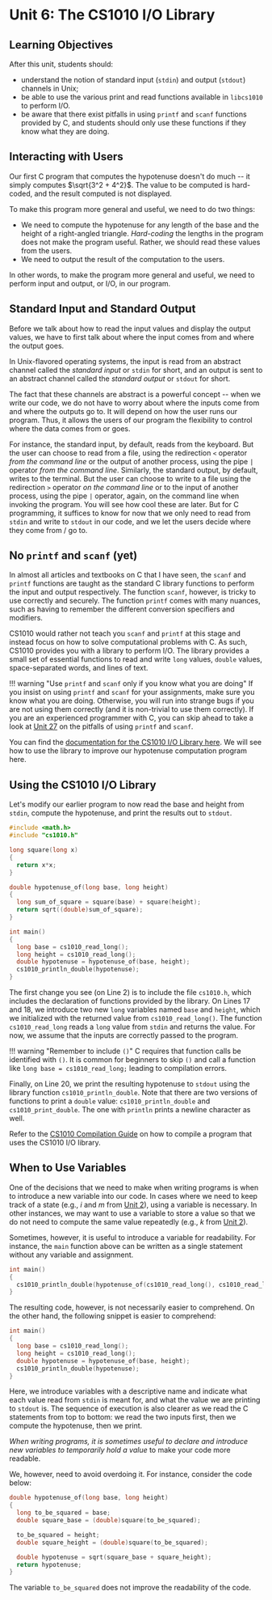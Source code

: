 # Unit 6: The CS1010 I/O Library

## Learning Objectives
After this unit, students should:

- understand the notion of standard input (`stdin`) and output (`stdout`) channels in Unix;
- be able to use the various print and read functions available in `libcs1010` to perform I/O.
- be aware that there exist pitfalls in using `printf` and `scanf` functions provided by C, and students should only use these functions if they know what they are doing.

## Interacting with Users

Our first C program that computes the hypotenuse doesn't do much -- it simply computes $\sqrt{3^2 + 4^2}$.  The value to be computed is hard-coded, and the result computed is not displayed.

To make this program more general and useful, we need to do two things:

- We need to compute the hypotenuse for any length of the base and the height of a right-angled triangle.  _Hard-coding_ the lengths in the program does not make the program useful.   Rather, we should read these values from the users.  
- We need to output the result of the computation to the users.  

In other words, to make the program more general and useful, we need to perform input and output, or I/O, in our program.

## Standard Input and Standard Output

Before we talk about how to read the input values and display the output values, we have to first talk about where the input comes from and where the output goes.

In Unix-flavored operating systems, the input is read from an abstract channel called the _standard input_ or `stdin` for short, and an output is sent to an abstract channel called the _standard output_ or `stdout` for short.

The fact that these channels are abstract is a powerful concept -- when we write our code, we do not have to worry about where the inputs come from and where the outputs go to.  It will depend on how the user runs our program.  Thus, it allows the users of our program the flexibility to control where the data comes from or goes.

For instance, the standard input, by default, reads from the keyboard.  But the user can choose to read from a file, using the redirection `<` operator _from the command line_ or the output of another process, using the pipe `|` operator _from the command line_.  Similarly, the standard output, by default, writes to the terminal.  But the user can choose to write to a file using the redirection `>` operator _on the command line_ or to the input of another process, using the pipe `|` operator, again, on the command line when invoking the program.  You will see how cool these are later.  But for C programming, it suffices to know for now that we only need to read from `stdin` and write to `stdout` in our code, and we let the users decide where they come from / go to.

## No `printf` and `scanf` (yet)

In almost all articles and textbooks on C that I have seen, the `scanf` and `printf` functions are taught as the standard C library functions to perform the input and output respectively.  The function `scanf`, however, is tricky to use correctly and securely.  The function `printf` comes with many nuances, such as having to remember the different conversion specifiers and modifiers.

CS1010 would rather not teach you `scanf` and `printf` at this stage and instead focus on how to solve computational problems with C.  As such, CS1010 provides you with a library to perform I/O.  The library provides a small set of essential functions to read and write `long` values, `double` values, space-separated words, and lines of text.

!!! warning "Use `printf` and `scanf` only if you know what you are doing"
	If you insist on using `printf` and `scanf` for your assignments, make sure you know what you are doing.  Otherwise, you will run into strange bugs if you are not using them correctly (and it is non-trivial to use them correctly).  If you are an experienced programmer with C, you can skip ahead to take a look at [Unit 27](27-stdio.md) on the pitfalls of using `printf` and `scanf`.

You can find the [documentation for the CS1010 I/O Library here](../guides/library.md).  We will see how to use the library to improve our hypotenuse computation program here.

## Using the CS1010 I/O Library

Let's modify our earlier program to now read the base and height from `stdin`, compute the hypotenuse, and print the results out to `stdout`.

```C title="Example: Reading and writing with standard I/O"
#include <math.h>
#include "cs1010.h"

long square(long x)
{
  return x*x;
}

double hypotenuse_of(long base, long height)
{
  long sum_of_square = square(base) + square(height);
  return sqrt((double)sum_of_square);
}

int main()
{
  long base = cs1010_read_long();
  long height = cs1010_read_long();
  double hypotenuse = hypotenuse_of(base, height);
  cs1010_println_double(hypotenuse);
}
```

The first change you see (on Line 2) is to include the file `cs1010.h`, which includes the declaration of functions provided by the library.  On Lines 17 and 18, we introduce two new `long` variables named `base` and `height`, which we initialized with the returned value from `cs1010_read_long()`.  The function `cs1010_read_long` reads a `long` value from `stdin` and returns the value.  For now, we assume that the inputs are correctly passed to the program.

!!! warning "Remember to include `()`"
	C requires that function calls be identified with `()`.  It is common for beginners
	to skip `()` and call a function like `long base = cs1010_read_long;` leading to
	compilation errors.

Finally, on Line 20, we print the resulting hypotenuse to `stdout` using the library function `cs1010_println_double`.  Note that there are two versions of functions to print a `double` value: `cs1010_println_double` and `cs1010_print_double`.  The one with `println` prints a newline character as well.

Refer to the [CS1010 Compilation Guide](../guides/clang.md) on how to compile a program that uses the CS1010 I/O library.

## When to Use Variables

One of the decisions that we need to make when writing programs is when to introduce a new variable into our code.  In cases where we need to keep track of a state (e.g., $i$ and $m$ from [Unit 2](02-algo)), using a variable is necessary.  In other instances, we may want to use a variable to store a value so that we do not need to compute the same value repeatedly (e.g., $k$ from [Unit 2](02-algo)).

Sometimes, however, it is useful to introduce a variable for readability. For instance, the `main` function above can be written as a single statement without any variable and assignment.

```C title="Example: Calculating hypotenuse without declaring any variables"
int main()
{
  cs1010_println_double(hypotenuse_of(cs1010_read_long(), cs1010_read_long()));
}
```

The resulting code, however, is not necessarily easier to comprehend.
On the other hand, the following snippet is easier to comprehend:

```C
int main()
{
  long base = cs1010_read_long();
  long height = cs1010_read_long();
  double hypotenuse = hypotenuse_of(base, height);
  cs1010_println_double(hypotenuse);
}
```

Here, we introduce variables with a descriptive name and indicate what each value read from `stdin` is meant for, and what the value we are printing to `stdout` is.  The sequence of execution is also clearer as we read the C statements from top to bottom: we read the two inputs first, then we compute the hypotenuse, then we print.

_When writing programs, it is sometimes useful to declare and introduce new variables to temporarily hold a value_ to make your code more readable.

We, however, need to avoid overdoing it.  For instance, consider the code below:

```C
double hypotenuse_of(long base, long height)
{
  long to_be_squared = base;
  double square_base = (double)square(to_be_squared);

  to_be_squared = height;
  double square_height = (double)square(to_be_squared);

  double hypotenuse = sqrt(square_base + square_height);
  return hypotenuse;
}
```

The variable `to_be_squared` does not improve the readability of the code.
